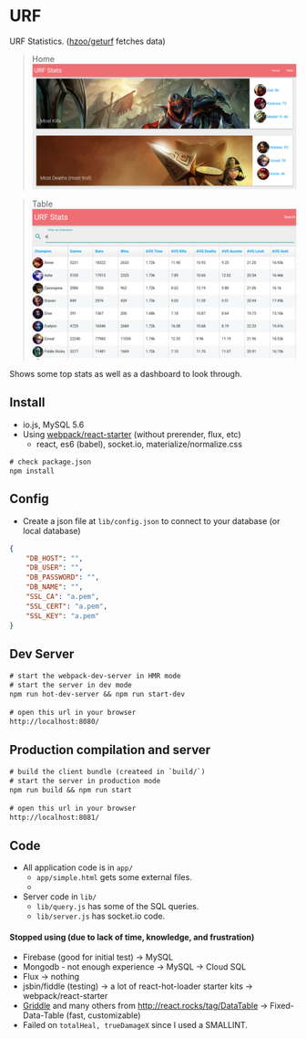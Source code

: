 # URF

URF Statistics. ([hzoo/geturf](https://github.com/hzoo/geturf) fetches data)

> Home
![](home.png)

> Table
![](screenshot.png)

Shows some top stats as well as a dashboard to look through.

## Install
- io.js, MySQL 5.6
- Using [webpack/react-starter](https://github.com/webpack/react-starter) (without prerender, flux, etc)
    + react, es6 (babel), socket.io, materialize/normalize.css
```text
# check package.json
npm install
```

## Config
- Create a json file at `lib/config.json` to connect to your database (or local database)
```json
{
    "DB_HOST": "",
    "DB_USER": "",
    "DB_PASSWORD": "",
    "DB_NAME": "",
    "SSL_CA": "a.pem",
    "SSL_CERT": "a.pem",
    "SSL_KEY": "a.pem"
}
```

## Dev Server

``` text
# start the webpack-dev-server in HMR mode
# start the server in dev mode
npm run hot-dev-server && npm run start-dev

# open this url in your browser
http://localhost:8080/
```

## Production compilation and server

``` text
# build the client bundle (createed in `build/`)
# start the server in production mode
npm run build && npm run start

# open this url in your browser
http://localhost:8081/
```

## Code
- All application code is in `app/`
    + `app/simple.html` gets some external files.
    + 
- Server code in `lib/`
    + `lib/query.js` has some of the SQL queries.
    + `lib/server.js` has socket.io code.

#### Stopped using (due to lack of time, knowledge, and frustration)
- Firebase (good for initial test) -> MySQL
- Mongodb - not enough experience -> MySQL -> Cloud SQL
- Flux -> nothing
- jsbin/fiddle (testing) -> a lot of react-hot-loader starter kits -> webpack/react-starter
- [Griddle](https://griddlegriddle.github.io/Griddle/) and many others from http://react.rocks/tag/DataTable -> Fixed-Data-Table (fast, customizable)
- Failed on `totalHeal, trueDamageX` since I used a SMALLINT.

